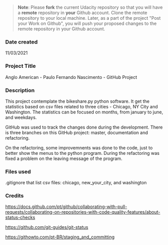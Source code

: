 >**Note**: Please **fork** the current Udacity repository so that you will have a **remote** repository in **your** Github account. Clone the remote repository to your local machine. Later, as a part of the project "Post your Work on Github", you will push your proposed changes to the remote repository in your Github account.

### Date created
11/03/2021

### Project Title
Anglo American - Paulo Fernando Nascimento - GitHub Project

### Description
This project contemplate the bikeshare.py python software. It get the statistics based on csv files related to three cities - Chicago, NY City and Washington. The statistics can be focused on months, from january to june, and weekdays.

GitHub was used to track the changes done during the development. There is three branches on this GitHub project: master, documentation and refactoring.

On the refactoring, some improvemnents was done to the code, just to better show the menus to the python program. During the refactoring was fixed a problem on the leaving message of the program.

### Files used
.gitignore that list csv files: chicago, new_your_city, and washington

### Credits
https://docs.github.com/pt/github/collaborating-with-pull-requests/collaborating-on-repositories-with-code-quality-features/about-status-checks

https://github.com/git-guides/git-status

https://githowto.com/pt-BR/staging_and_committing
